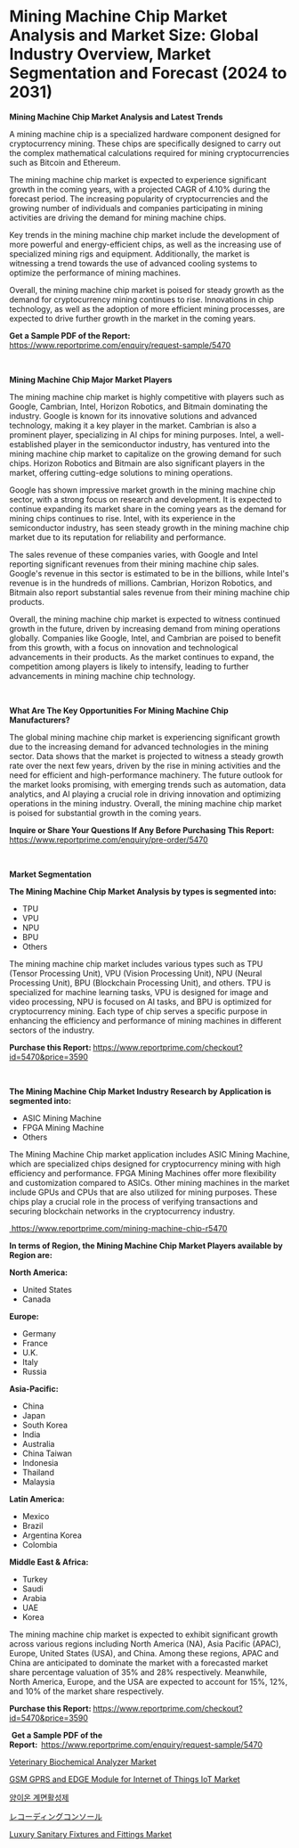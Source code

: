 <p><h1>Mining Machine Chip Market Analysis and Market Size: Global Industry Overview, Market Segmentation and Forecast (2024 to 2031)</h1></p><p><strong>Mining Machine Chip Market Analysis and Latest Trends</strong></p>
<p><p>A mining machine chip is a specialized hardware component designed for cryptocurrency mining. These chips are specifically designed to carry out the complex mathematical calculations required for mining cryptocurrencies such as Bitcoin and Ethereum.</p><p>The mining machine chip market is expected to experience significant growth in the coming years, with a projected CAGR of 4.10% during the forecast period. The increasing popularity of cryptocurrencies and the growing number of individuals and companies participating in mining activities are driving the demand for mining machine chips.</p><p>Key trends in the mining machine chip market include the development of more powerful and energy-efficient chips, as well as the increasing use of specialized mining rigs and equipment. Additionally, the market is witnessing a trend towards the use of advanced cooling systems to optimize the performance of mining machines.</p><p>Overall, the mining machine chip market is poised for steady growth as the demand for cryptocurrency mining continues to rise. Innovations in chip technology, as well as the adoption of more efficient mining processes, are expected to drive further growth in the market in the coming years.</p></p>
<p><strong>Get a Sample PDF of the Report:&nbsp;</strong> <a href="https://www.reportprime.com/enquiry/request-sample/5470">https://www.reportprime.com/enquiry/request-sample/5470</a></p>
<p>&nbsp;</p>
<p><strong>Mining Machine Chip Major Market Players</strong></p>
<p><p>The mining machine chip market is highly competitive with players such as Google, Cambrian, Intel, Horizon Robotics, and Bitmain dominating the industry. Google is known for its innovative solutions and advanced technology, making it a key player in the market. Cambrian is also a prominent player, specializing in AI chips for mining purposes. Intel, a well-established player in the semiconductor industry, has ventured into the mining machine chip market to capitalize on the growing demand for such chips. Horizon Robotics and Bitmain are also significant players in the market, offering cutting-edge solutions to mining operations.</p><p>Google has shown impressive market growth in the mining machine chip sector, with a strong focus on research and development. It is expected to continue expanding its market share in the coming years as the demand for mining chips continues to rise. Intel, with its experience in the semiconductor industry, has seen steady growth in the mining machine chip market due to its reputation for reliability and performance.</p><p>The sales revenue of these companies varies, with Google and Intel reporting significant revenues from their mining machine chip sales. Google's revenue in this sector is estimated to be in the billions, while Intel's revenue is in the hundreds of millions. Cambrian, Horizon Robotics, and Bitmain also report substantial sales revenue from their mining machine chip products.</p><p>Overall, the mining machine chip market is expected to witness continued growth in the future, driven by increasing demand from mining operations globally. Companies like Google, Intel, and Cambrian are poised to benefit from this growth, with a focus on innovation and technological advancements in their products. As the market continues to expand, the competition among players is likely to intensify, leading to further advancements in mining machine chip technology.</p></p>
<p>&nbsp;</p>
<p><strong>What Are The Key Opportunities For Mining Machine Chip Manufacturers?</strong></p>
<p><p>The global mining machine chip market is experiencing significant growth due to the increasing demand for advanced technologies in the mining sector. Data shows that the market is projected to witness a steady growth rate over the next few years, driven by the rise in mining activities and the need for efficient and high-performance machinery. The future outlook for the market looks promising, with emerging trends such as automation, data analytics, and AI playing a crucial role in driving innovation and optimizing operations in the mining industry. Overall, the mining machine chip market is poised for substantial growth in the coming years.</p></p>
<p><strong>Inquire or Share Your Questions If Any Before Purchasing This Report:</strong> <a href="https://www.reportprime.com/enquiry/pre-order/5470">https://www.reportprime.com/enquiry/pre-order/5470</a></p>
<p>&nbsp;</p>
<p><strong>Market Segmentation</strong></p>
<p><strong>The Mining Machine Chip Market Analysis by types is segmented into:</strong></p>
<p><ul><li>TPU</li><li>VPU</li><li>NPU</li><li>BPU</li><li>Others</li></ul></p>
<p><p>The mining machine chip market includes various types such as TPU (Tensor Processing Unit), VPU (Vision Processing Unit), NPU (Neural Processing Unit), BPU (Blockchain Processing Unit), and others. TPU is specialized for machine learning tasks, VPU is designed for image and video processing, NPU is focused on AI tasks, and BPU is optimized for cryptocurrency mining. Each type of chip serves a specific purpose in enhancing the efficiency and performance of mining machines in different sectors of the industry.</p></p>
<p><strong>Purchase this Report:&nbsp;</strong><a href="https://www.reportprime.com/checkout?id=5470&price=3590">https://www.reportprime.com/checkout?id=5470&price=3590</a></p>
<p>&nbsp;</p>
<p><strong>The Mining Machine Chip Market Industry Research by Application is segmented into:</strong></p>
<p><ul><li>ASIC Mining Machine</li><li>FPGA Mining Machine</li><li>Others</li></ul></p>
<p><p>The Mining Machine Chip market application includes ASIC Mining Machine, which are specialized chips designed for cryptocurrency mining with high efficiency and performance. FPGA Mining Machines offer more flexibility and customization compared to ASICs. Other mining machines in the market include GPUs and CPUs that are also utilized for mining purposes. These chips play a crucial role in the process of verifying transactions and securing blockchain networks in the cryptocurrency industry.</p></p>
<p><a href="https://www.reportprime.com/mining-machine-chip-r5470">&nbsp;https://www.reportprime.com/mining-machine-chip-r5470</a></p>
<p><strong>In terms of Region, the Mining Machine Chip Market Players available by Region are:</strong></p>
<p>
    <p> <strong> North America: </strong>
        <ul>
            <li>United States</li>
            <li>Canada</li>
        </ul>
        </p> 
    <p> <strong> Europe: </strong>
        <ul>
            <li>Germany</li>
            <li>France</li>
            <li>U.K.</li>
            <li>Italy</li>
            <li>Russia</li>
        </ul>
        </p> 
    <p> <strong> Asia-Pacific: </strong>
        <ul>
            <li>China</li>
            <li>Japan</li>
            <li>South Korea</li>
            <li>India</li>
            <li>Australia</li>
            <li>China Taiwan</li>
            <li>Indonesia</li>
            <li>Thailand</li>
            <li>Malaysia</li>
        </ul>
        </p> 
    <p> <strong> Latin America: </strong>
        <ul>
            <li>Mexico</li>
            <li>Brazil</li>
            <li>Argentina Korea</li>
            <li>Colombia</li>
        </ul>
        </p> 
    <p> <strong> Middle East & Africa: </strong>
        <ul>
            <li>Turkey</li>
            <li>Saudi</li>
            <li>Arabia</li>
            <li>UAE</li>
            <li>Korea</li>
        </ul>
    </p>
    </p>
<p><p>The mining machine chip market is expected to exhibit significant growth across various regions including North America (NA), Asia Pacific (APAC), Europe, United States (USA), and China. Among these regions, APAC and China are anticipated to dominate the market with a forecasted market share percentage valuation of 35% and 28% respectively. Meanwhile, North America, Europe, and the USA are expected to account for 15%, 12%, and 10% of the market share respectively.</p></p>
<p><strong>Purchase this Report: </strong><a href="https://www.reportprime.com/checkout?id=5470&price=3590">https://www.reportprime.com/checkout?id=5470&price=3590</a></p>
<p>&nbsp;<strong>Get a Sample PDF of the Report:&nbsp;&nbsp;</strong><a href="https://www.reportprime.com/enquiry/request-sample/5470">https://www.reportprime.com/enquiry/request-sample/5470</a></p>
<p><strong></strong></p>
<p><p><a href="https://issuu.com/reportprime-2/docs/veterinary-biochemical-analyzer-market-size-2030.p">Veterinary Biochemical Analyzer Market</a></p><p><a href="https://github.com/sofayahoo2023/Market-Research-Report-List-5/blob/main/gsm-gprs-and-edge-module-for-internet-of-things-iot-market.md">GSM GPRS and EDGE Module for Internet of Things IoT Market</a></p><p><a href="https://github.com/vss5505pa7z1p/Market-Research-Report-List-3/blob/main/801116959204.md">양이온 계면활성제</a></p><p><a href="https://github.com/pepo3k/Market-Research-Report-List-2/blob/main/518270157482.md">レコーディングコンソール</a></p><p><a href="https://issuu.com/reportprime-2/docs/luxury-sanitary-fixtures-and-fittings-market-size-">Luxury Sanitary Fixtures and Fittings Market</a></p></p>